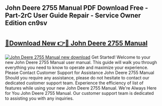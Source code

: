 ## John Deere 2755 Manual PDF Download Free - Part-2rC User Guide Repair - Service Owner Edition cn9sv

# <h2><a href="http://bc92016.oget.top/?id=John+Deere+2755+Manual">🔗Download New 👉🔴 John Deere 2755 Manual</a></h2>

[![John Deere 2755 Manual new download](https://i.imgur.com/5g1atiW.png)](http://bc92016.oget.top/?id=John+Deere+2755+Manual)
Get Started! Welcome to your new John Deere 2755 Manual user manual. This guide will walk you through everything you need to know to operate and maximize your experience. Please Contact Customer Support for Assistance John Deere 2755 Manual Should you require any assistance, please do not hesitate to contact our dedicated customer support team. Experience the efficiency of list of features while using your new John Deere 2755 Manual. We're Always Here for You John Deere 2755 Manual. Our customer support team is dedicated to assisting you with any inquiries.

